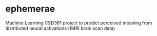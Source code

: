 # ephemerae

Machine Learning CSD361 project to predict perceived meaning from distributed neural activations (fMRI brain scan data)

